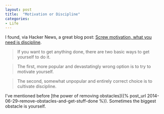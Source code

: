 ```yaml
---
layout: post
title:  "Motivation or Discipline"
categories:
- Life
---
```

I found, via Hacker News, a great blog post: [Screw motivation, what you need is discipline](http://www.wisdomination.com/screw-motivation-what-you-need-is-discipline/).

>If you want to get anything done, there are two basic ways to get yourself to do it.

>The first, more popular and devastatingly wrong option is to try to motivate yourself.

>The second, somewhat unpopular and entirely correct choice is to cultivate discipline.

I've mentioned before [the power of removing obstacles]({% post_url 2014-06-29-remove-obstacles-and-get-stuff-done %}). Sometimes the biggest obstacle is yourself.
